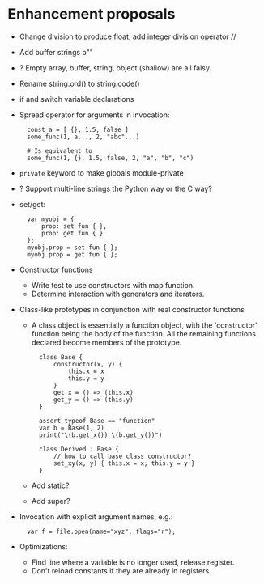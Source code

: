 ﻿Enhancement proposals
=====================

* Change division to produce float, add integer division operator //

* Add buffer strings b""

* ? Empty array, buffer, string, object (shallow) are all falsy

* Rename string.ord() to string.code()

* if and switch variable declarations

* Spread operator for arguments in invocation:

        const a = [ {}, 1.5, false ]
        some_func(1, a..., 2, "abc"...)

        # Is equivalent to
        some_func(1, {}, 1.5, false, 2, "a", "b", "c")

* `private` keyword to make globals module-private

* ? Support multi-line strings the Python way or the C way?

* set/get:

        var myobj = {
            prop: set fun { },
            prop: get fun { }
        };
        myobj.prop = set fun { };
        myobj.prop = get fun { };

* Constructor functions

    - Write test to use constructors with map function.
    - Determine interaction with generators and iterators.

* Class-like prototypes in conjunction with real constructor functions

    - A class object is essentially a function object, with the 'constructor'
      function being the body of the function.  All the remaining functions
      declared become members of the prototype.

            class Base {
                constructor(x, y) {
                    this.x = x
                    this.y = y
                }
                get_x = () => (this.x)
                get_y = () => (this.y)
            }

            assert typeof Base == "function"
            var b = Base(1, 2)
            print("\(b.get_x()) \(b.get_y())")

            class Derived : Base {
                // how to call base class constructor?
                set_xy(x, y) { this.x = x; this.y = y }
            }

    - Add static?
    - Add super?

* Invocation with explicit argument names, e.g.:

        var f = file.open(name="xyz", flags="r");

* Optimizations:

    - Find line where a variable is no longer used, release register.
    - Don't reload constants if they are already in registers.
